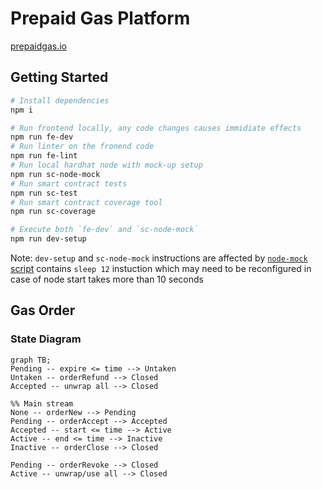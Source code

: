 # Prepaid Gas Platform

[prepaidgas.io](https://prepaidgas.io/)

## Getting Started

```sh
# Install dependencies
npm i

# Run frontend locally, any code changes causes immidiate effects
npm run fe-dev
# Run linter on the fronend code
npm run fe-lint
# Run local hardhat node with mock-up setup
npm run sc-node-mock
# Run smart contract tests
npm run sc-test
# Run smart contract coverage tool
npm run sc-coverage

# Execute both `fe-dev` and `sc-node-mock`
npm run dev-setup
```

Note: `dev-setup` and `sc-node-mock` instructions are affected by [`node-mock` script](packages/contracts/package.json) contains `sleep 12` instuction which may need to be reconfigured in case of node start takes more than 10 seconds

## Gas Order

### State Diagram

```mermaid
graph TB;
Pending -- expire <= time --> Untaken
Untaken -- orderRefund --> Closed
Accepted -- unwrap all --> Closed

%% Main stream
None -- orderNew --> Pending
Pending -- orderAccept --> Accepted
Accepted -- start <= time --> Active
Active -- end <= time --> Inactive
Inactive -- orderClose --> Closed

Pending -- orderRevoke --> Closed
Active -- unwrap/use all --> Closed
```
